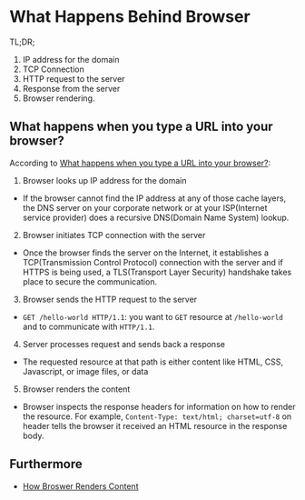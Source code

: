 # What Happens Behind Browser

TL;DR;

1. IP address for the domain
2. TCP Connection
3. HTTP request to the server
4. Response from the server
5. Browser rendering.

## What happens when you type a URL into your browser?

According to [What happens when you type a URL into your browser?](https://aws.amazon.com/blogs/mobile/what-happens-when-you-type-a-url-into-your-browser/):

1. Browser looks up IP address for the domain

- If the browser cannot find the IP address at any of those cache layers, the DNS server on your corporate network or at your ISP(Internet service provider) does a recursive DNS(Domain Name System) lookup.

2. Browser initiates TCP connection with the server

- Once the browser finds the server on the Internet, it establishes a TCP(Transmission Control Protocol) connection with the server and if HTTPS is being used, a TLS(Transport Layer Security) handshake takes place to secure the communication.

3. Browser sends the HTTP request to the server

- `GET /hello-world HTTP/1.1`: you want to `GET` resource at `/hello-world` and to communicate with `HTTP/1.1`.

4. Server processes request and sends back a response

- The requested resource at that path is either content like HTML, CSS, Javascript, or image files, or data

5. Browser renders the content

- Browser inspects the response headers for information on how to render the resource. For example, `Content-Type: text/html; charset=utf-8` on header tells the browser it received an HTML resource in the response body.

## Furthermore

- [How Broswer Renders Content](./how-browser-renders-content.md)
